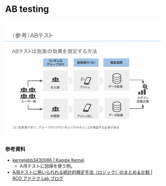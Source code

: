 # AB testing

<img src="figure/fig01.png" width=600pt>

### 参考資料
- [kernelebb3430086 | Kaggle Kernel](https://www.kaggle.com/shweta112/a-b-testing-analysis/notebook)
    - A/Bテストに回帰を使う例。
- [A/Bテストに用いられれる統計的検定手法（ロジック）のまとめ＆比較 | RCO アドテク Lab ブログ](https://www.rco.recruit.co.jp/career/engineer/blog/ab-test-logic/)